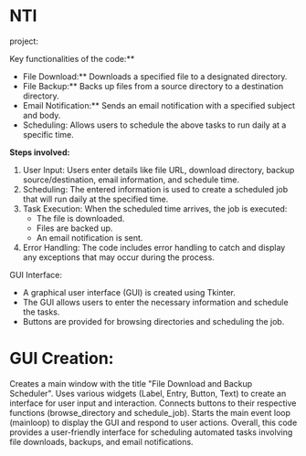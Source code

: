 # NTI
project:

Key functionalities of the code:**

* File Download:** Downloads a specified file to a designated directory.
* File Backup:** Backs up files from a source directory to a destination directory.
* Email Notification:** Sends an email notification with a specified subject and body.
* Scheduling: Allows users to schedule the above tasks to run daily at a specific time.

**Steps involved:**

1. User Input: Users enter details like file URL, download directory, backup source/destination, email information, and schedule time.
2. Scheduling: The entered information is used to create a scheduled job that will run daily at the specified time.
3. Task Execution: When the scheduled time arrives, the job is executed:
   - The file is downloaded.
   - Files are backed up.
   - An email notification is sent.
4. Error Handling: The code includes error handling to catch and display any exceptions that may occur during the process.

GUI Interface:

* A graphical user interface (GUI) is created using Tkinter.
* The GUI allows users to enter the necessary information and schedule the tasks.
* Buttons are provided for browsing directories and scheduling the job.



# GUI Creation:
Creates a main window with the title "File Download and Backup Scheduler".
Uses various widgets (Label, Entry, Button, Text) to create an interface for user input and interaction.
Connects buttons to their respective functions (browse_directory and schedule_job).
Starts the main event loop (mainloop) to display the GUI and respond to user actions.
Overall, this code provides a user-friendly interface for scheduling automated tasks involving file downloads, backups, and email notifications.
